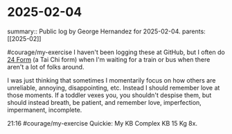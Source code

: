 #  2025-02-04

summary:: Public log by George Hernandez for 2025-02-04.
parents: [[2025-02]]

#courage/my-exercise I haven't been logging these at GitHub, but I often do [24 Form](https://en.wikipedia.org/wiki/24-form_tai_chi) (a Tai Chi form) when I'm waiting for a train or bus when there aren't a lot of folks around.

I was just thinking that sometimes I momentarily focus on how others are unreliable, annoying, disappointing, etc. Instead I should remember love at those moments. If a toddler vexes you, you shouldn't despise them, but should instead breath, be patient, and remember love, imperfection, impermanent, incomplete.

21:16 #courage/my-exercise Quickie: My KB Complex KB 15 Kg 8x.
